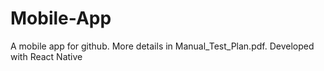 # Mobile-App

A mobile app for github. More details in Manual_Test_Plan.pdf. Developed with React Native
